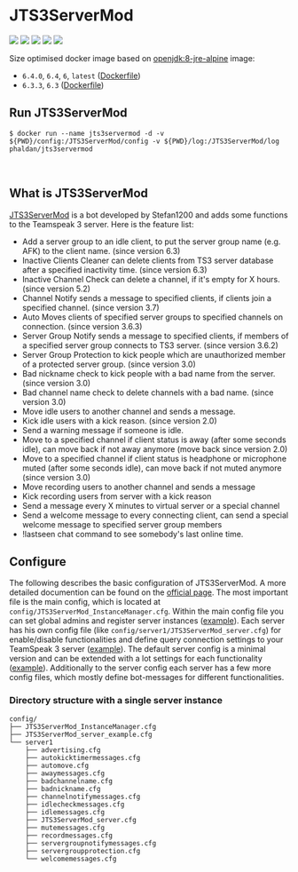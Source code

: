 # JTS3ServerMod

[![](https://images.microbadger.com/badges/version/phaldan/jts3servermod.svg)](https://microbadger.com/images/phaldan/jts3servermod) [![](https://images.microbadger.com/badges/image/phaldan/jts3servermod.svg)](https://microbadger.com/images/phaldan/jts3servermod) [![](https://img.shields.io/docker/stars/phaldan/jts3servermod.svg)](https://hub.docker.com/r/phaldan/jts3servermod/) [![](https://img.shields.io/docker/pulls/phaldan/jts3servermod.svg)](https://hub.docker.com/r/phaldan/jts3servermod/) [![](https://img.shields.io/docker/automated/phaldan/jts3servermod.svg)](https://hub.docker.com/r/phaldan/jts3servermod/)

Size optimised docker image based on [openjdk:8-jre-alpine](https://hub.docker.com/_/openjdk/) image:

* `6.4.0`, `6.4`, `6`, `latest` ([Dockerfile](https://github.com/phaldan/docker-JTS3ServerMod/blob/d4043407f3fe48a721939df3816593b5d6865e4c/Dockerfile))
* `6.3.3`, `6.3` ([Dockerfile](https://github.com/phaldan/docker-JTS3ServerMod/blob/1fb73cb2c921b7c163ba5c923a249173d81d2421/Dockerfile))
&nbsp;

## Run JTS3ServerMod

```
$ docker run --name jts3servermod -d -v ${PWD}/config:/JTS3ServerMod/config -v ${PWD}/log:/JTS3ServerMod/log phaldan/jts3servermod
```
&nbsp;

## What is JTS3ServerMod

[JTS3ServerMod](https://www.stefan1200.de/forum/index.php?topic=2.0) is a bot developed by Stefan1200 and adds some functions to the Teamspeak 3 server. Here is the feature list:

* Add a server group to an idle client, to put the server group name (e.g. AFK) to the client name. (since version 6.3)
* Inactive Clients Cleaner can delete clients from TS3 server database after a specified inactivity time. (since version 6.3)
* Inactive Channel Check can delete a channel, if it's empty for X hours. (since version 5.2)
* Channel Notify sends a message to specified clients, if clients join a specified channel. (since version 3.7)
* Auto Moves clients of specified server groups to specified channels on connection. (since version 3.6.3)
* Server Group Notify sends a message to specified clients, if members of a specified server group connects to TS3 server. (since version 3.6.2)
* Server Group Protection to kick people which are unauthorized member of a protected server group. (since version 3.0)
* Bad nickname check to kick people with a bad name from the server. (since version 3.0)
* Bad channel name check to delete channels with a bad name. (since version 3.0)
* Move idle users to another channel and sends a message.
* Kick idle users with a kick reason. (since version 2.0)
* Send a warning message if someone is idle.
* Move to a specified channel if client status is away (after some seconds idle), can move back if not away anymore (move back since version 2.0)
* Move to a specified channel if client status is headphone or microphone muted (after some seconds idle), can move back if not muted anymore (since version 3.0)
* Move recording users to another channel and sends a message
* Kick recording users from server with a kick reason
* Send a message every X minutes to virtual server or a special channel
* Send a welcome message to every connecting client, can send a special welcome message to specified server group members
* !lastseen chat command to see somebody's last online time.
&nbsp;

## Configure

The following describes the basic configuration of JTS3ServerMod. A more detailed documention can be found on the [official page](https://www.stefan1200.de/forum/index.php?topic=2.0). 
The most important file is the main config, which is located at `config/JTS3ServerMod_InstanceManager.cfg`. Within the main config file you can set global admins and register server instances ([example](https://github.com/phaldan/docker-JTS3ServerMod/blob/master/config/JTS3ServerMod_InstanceManager.cfg)). 
Each server has his own config file (like `config/server1/JTS3ServerMod_server.cfg`) for enable/disable functionalities and define query connection settings to your TeamSpeak 3 server ([example](https://github.com/phaldan/docker-JTS3ServerMod/blob/master/config/server1/JTS3ServerMod_server.cfg)). The default server config is a minimal version and can be extended with a lot settings for each functionality ([example](https://github.com/phaldan/docker-JTS3ServerMod/blob/master/config/JTS3ServerMod_server_example.cfg)). Additionally to the server config each server has a few more config files, which mostly define bot-messages for different functionalities.
&nbsp;

### Directory structure with a single server instance

```
config/
├── JTS3ServerMod_InstanceManager.cfg
├── JTS3ServerMod_server_example.cfg
└── server1
    ├── advertising.cfg
    ├── autokicktimermessages.cfg
    ├── automove.cfg
    ├── awaymessages.cfg
    ├── badchannelname.cfg
    ├── badnickname.cfg
    ├── channelnotifymessages.cfg
    ├── idlecheckmessages.cfg
    ├── idlemessages.cfg
    ├── JTS3ServerMod_server.cfg
    ├── mutemessages.cfg
    ├── recordmessages.cfg
    ├── servergroupnotifymessages.cfg
    ├── servergroupprotection.cfg
    └── welcomemessages.cfg
```
